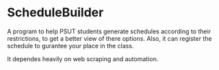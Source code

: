# ScheduleBuilder
A program to help PSUT students generate schedules according to their restrictions, to get a better view of there options.
Also, it can register the schedule to gurantee your place in the class.

It dependes heavily on web scraping and automation.
